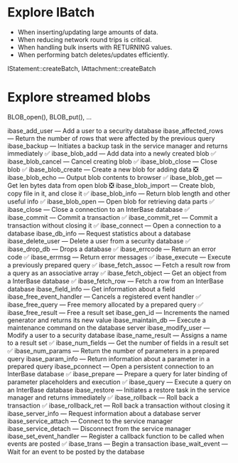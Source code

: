 # Explore IBatch

- When inserting/updating large amounts of data.
- When reducing network round trips is critical.
- When handling bulk inserts with RETURNING values.
- When performing batch deletes/updates efficiently.

IStatement::createBatch, IAttachment::createBatch


# Explore streamed blobs

BLOB_open(), BLOB_put(), ...

ibase_add_user — Add a user to a security database
ibase_affected_rows — Return the number of rows that were affected by the previous query
ibase_backup — Initiates a backup task in the service manager and returns immediately
✅ ibase_blob_add — Add data into a newly created blob
✅ ibase_blob_cancel — Cancel creating blob
✅ ibase_blob_close — Close blob
✅ ibase_blob_create — Create a new blob for adding data
❎ ibase_blob_echo — Output blob contents to browser
✅ ibase_blob_get — Get len bytes data from open blob
❎ ibase_blob_import — Create blob, copy file in it, and close it
✅ ibase_blob_info — Return blob length and other useful info
✅ ibase_blob_open — Open blob for retrieving data parts
✅ ibase_close — Close a connection to an InterBase database
✅ ibase_commit — Commit a transaction
✅ ibase_commit_ret — Commit a transaction without closing it
✅ ibase_connect — Open a connection to a database
ibase_db_info — Request statistics about a database
ibase_delete_user — Delete a user from a security database
✅ ibase_drop_db — Drops a database
✅ ibase_errcode — Return an error code
✅ ibase_errmsg — Return error messages
✅ ibase_execute — Execute a previously prepared query
✅ ibase_fetch_assoc — Fetch a result row from a query as an associative array
✅ ibase_fetch_object — Get an object from a InterBase database
✅ ibase_fetch_row — Fetch a row from an InterBase database
ibase_field_info — Get information about a field
ibase_free_event_handler — Cancels a registered event handler
✅ ibase_free_query — Free memory allocated by a prepared query
✅ ibase_free_result — Free a result set
ibase_gen_id — Increments the named generator and returns its new value
ibase_maintain_db — Execute a maintenance command on the database server
ibase_modify_user — Modify a user to a security database
ibase_name_result — Assigns a name to a result set
✅ ibase_num_fields — Get the number of fields in a result set
✅ ibase_num_params — Return the number of parameters in a prepared query
ibase_param_info — Return information about a parameter in a prepared query
ibase_pconnect — Open a persistent connection to an InterBase database
✅ ibase_prepare — Prepare a query for later binding of parameter placeholders and execution
✅ ibase_query — Execute a query on an InterBase database
ibase_restore — Initiates a restore task in the service manager and returns immediately
✅ ibase_rollback — Roll back a transaction
✅ ibase_rollback_ret — Roll back a transaction without closing it
ibase_server_info — Request information about a database server
ibase_service_attach — Connect to the service manager
ibase_service_detach — Disconnect from the service manager
ibase_set_event_handler — Register a callback function to be called when events are posted
✅ ibase_trans — Begin a transaction
ibase_wait_event — Wait for an event to be posted by the database
